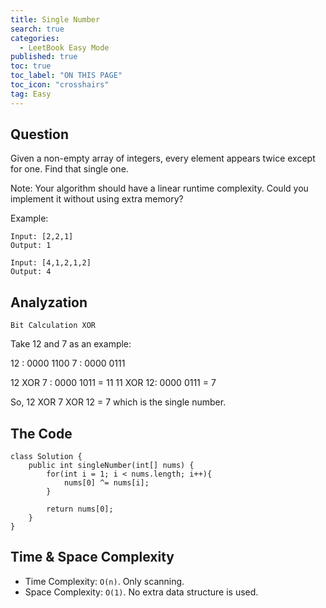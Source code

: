 ```yaml
---
title: Single Number
search: true
categories:
  - LeetBook Easy Mode
published: true
toc: true
toc_label: "ON THIS PAGE"
toc_icon: "crosshairs"
tag: Easy
---
```

## Question

Given a non-empty array of integers, every element appears twice except for one. Find that single one.

Note:
Your algorithm should have a linear runtime complexity. Could you implement it without using extra memory?

Example:
```
Input: [2,2,1]
Output: 1

Input: [4,1,2,1,2]
Output: 4
```

## Analyzation
`Bit Calculation XOR`

Take 12 and 7 as an example:

12 : 0000 1100
7  : 0000 0111

12 XOR 7 : 0000 1011 = 11
11 XOR 12: 0000 0111 = 7

So, 12 XOR 7 XOR 12 = 7 which is the single number.

## The Code
```
class Solution {
    public int singleNumber(int[] nums) {
        for(int i = 1; i < nums.length; i++){
            nums[0] ^= nums[i];
        }

        return nums[0];
    }
}
```

## Time & Space Complexity
- Time Complexity: `O(n)`. Only scanning.
- Space Complexity: `O(1)`. No extra data structure is used.
